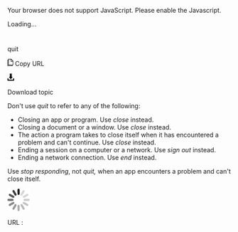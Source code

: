 Your browser does not support JavaScript. Please enable the Javascript.

Loading...

# 

quit

![Copy URL](media/quit/Copy.png)
Copy URL

![Download](media/quit/Download.png)

Download topic

Don't use *quit* to refer to any of the following: 

  - Closing an app or program. Use *close* instead. 
  - Closing a document or a window. Use *close* instead. 
  - The action a program takes to close itself when it has encountered a problem and can't continue. Use *close* instead. 
  - Ending a session on a computer or a network. Use *sign out* instead. 
  - Ending a network connection. Use *end* instead. 

Use *stop responding*, not *quit,* when an app encounters a problem and can't close itself.

![In progress](media/quit/activity-large.gif)

URL :
